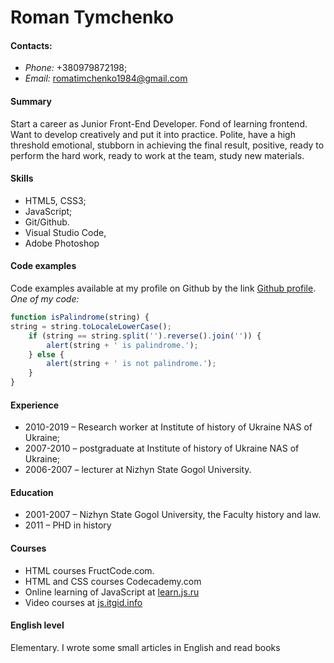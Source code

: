 # Roman Tymchenko

#### Contacts:
- *Phone:* +380979872198; 
- *Email:* romatimchenko1984@gmail.com

#### Summary
Start a career as Junior Front-End Developer. Fond of learning frontend. Want to develop creatively and put it into practice.  Polite, have a high threshold emotional, stubborn in achieving the final result, positive, ready to perform the hard work, ready to work at the team, study new materials.

#### Skills 
 - HTML5, CSS3;
 - JavaScript;
 - Git/Github.
 - Visual Studio Code,
 - Adobe Photoshop

#### Code examples
Code examples available at my profile on Github by the link [Github profile](https://github.com/timon4ik2102?tab=repositories). 
*One of my code:*
```javascript
function isPalindrome(string) {
string = string.toLocaleLowerCase();
    if (string == string.split('').reverse().join('')) {
        alert(string + ' is palindrome.');
    } else {
        alert(string + ' is not palindrome.');
    }
}
```
#### Experience
  -  2010-2019 – Research worker at Institute of history of Ukraine NAS of Ukraine;
  -  2007-2010 – postgraduate at Institute of history of Ukraine NAS of Ukraine;
  -  2006-2007 – lecturer at Nizhyn State Gogol University.

#### Education
  -  2001-2007 – Nizhyn State Gogol University, the Faculty history and law.
  -  2011 – PHD in history
  
#### Courses
  - HTML courses  FructCode.com.
  - HTML and CSS courses  Codecademy.com
  - Online learning of JavaScript at [learn.js.ru](https://learn.javascript.ru/)
  - Video courses at [js.itgid.info](https://js.itgid.info/)


#### English level
Elementary. I wrote some small articles in English and read books